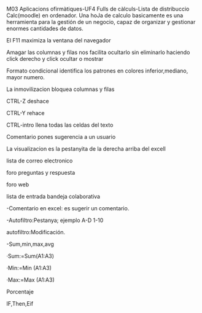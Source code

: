 M03 Aplicacions ofirmàtiques-UF4 Fulls de càlculs-Lista de distribuccio Calc(moodle) en ordenador. Una hoJa de calculo basicamente es una herramienta para la gestión de un negocio, capaz de organizar y gestionar enormes cantidades de datos.

El F11 maximiza la ventana del navegador

Amagar las columnas y filas nos facilita ocultarlo sin eliminarlo haciendo click derecho y click ocultar o mostrar

Formato condicional identifica los patrones en colores inferior,mediano, mayor numero.

La inmovilizacion bloquea columnas y filas

CTRL-Z deshace

CTRL-Y rehace

CTRL-intro llena todas las celdas del texto

Comentario pones sugerencia a un usuario

La visualizacion es la pestanyita de la derecha arriba del excell

lista de correo electronico

foro preguntas y respuesta

foro web

lista de entrada bandeja colaborativa

-Comentario en excel: es sugerir un comentario.

-Autofiltro:Pestanya; ejemplo A-D 1-10

autofiltro:Modificación.

-Sum,min,max,avg

·Sum:=Sum(A1:A3)

·Min:=Min (A1:A3)

·Max:=Max (A1:A3)

Porcentaje

IF,Then,Eif
